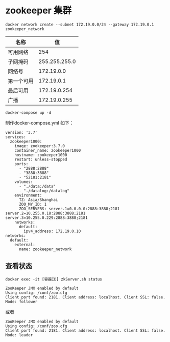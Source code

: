 # zookeeper 集群

```
docker network create --subnet 172.19.0.0/24 --gateway 172.19.0.1 zookeeper_network
```


| 名称       | 值            |
| ------------ | --------------- |
| 可用网络   | 254           |
| 子网掩码   | 255.255.255.0 |
| 网络号     | 172.19.0.0    |
| 第一个可用 | 172.19.0.1    |
| 最后可用   | 172.19.0.254  |
| 广播       | 172.19.0.255  |

```
docker-compose up -d
```

制作docker-compose.yml 如下：

```
version: '3.7'
services:
  zookeeper1000:
    image: zookeeper:3.7.0
    container_name: zookeeper1000
    hostname: zookeeper1000
    restart: unless-stopped
    ports:
      - "2888:2888"
      - "3888:3888"
      - "52181:2181"
    volumes:
      - "./data:/data"
      - "./datalog:/datalog"
    environment:
      TZ: Asia/Shanghai
      ZOO_MY_ID: 1
      ZOO_SERVERS: server.1=0.0.0.0:2888:3888;2181 server.2=10.255.0.18:2888:3888;2181 server.3=10.255.0.229:2888:3888;2181
    networks:
      default:
        ipv4_address: 172.19.0.10
networks:
  default:
    external:
      name: zookeeper_network
```

## 查看状态

```
docker exec -it [容器ID] zkServer.sh status
```

```
ZooKeeper JMX enabled by default
Using config: /conf/zoo.cfg
Client port found: 2181. Client address: localhost. Client SSL: false.
Mode: follower
```



或者

```
ZooKeeper JMX enabled by default
Using config: /conf/zoo.cfg
Client port found: 2181. Client address: localhost. Client SSL: false.
Mode: leader
```
